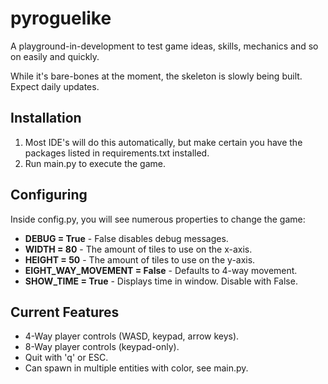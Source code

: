 # pyroguelike
A playground-in-development to test game ideas, skills, mechanics and so on easily and quickly.

While it's bare-bones at the moment, the skeleton is slowly being built. Expect daily updates.

## Installation
1. Most IDE's will do this automatically, but make certain you have the packages listed in requirements.txt installed.
2. Run main.py to execute the game.


## Configuring
Inside config.py, you will see numerous properties to change the game:
- **DEBUG = True** - False disables debug messages.
- **WIDTH = 80** - The amount of tiles to use on the x-axis.
- **HEIGHT = 50** - The amount of tiles to use on the y-axis.
- **EIGHT_WAY_MOVEMENT = False** - Defaults to 4-way movement.
- **SHOW_TIME = True** - Displays time in window. Disable with False.

## Current Features
- 4-Way player controls (WASD, keypad, arrow keys).
- 8-Way player controls (keypad-only).
- Quit with 'q' or ESC.
- Can spawn in multiple entities with color, see main.py.